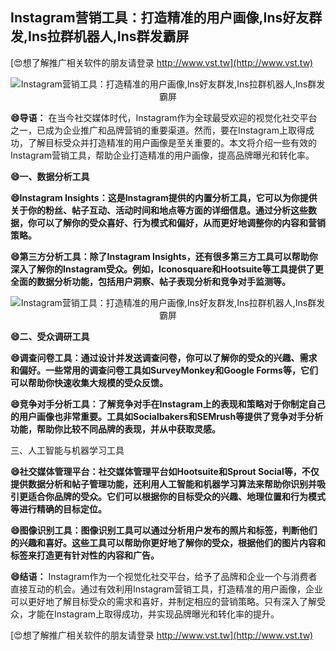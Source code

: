 ## **Instagram营销工具：打造精准的用户画像,Ins好友群发,Ins拉群机器人,Ins群发霸屏**

[😍想了解推广相关软件的朋友请登录 http://www.vst.tw](http://www.vst.tw)

 <center><img src="https://vst.tw/MP4/tuiguang/png/5.png" alt="Instagram营销工具：打造精准的用户画像,Ins好友群发,Ins拉群机器人,Ins群发霸屏"></center>

**😄导语：**
在当今社交媒体时代，Instagram作为全球最受欢迎的视觉化社交平台之一，已成为企业推广和品牌营销的重要渠道。然而，要在Instagram上取得成功，了解目标受众并打造精准的用户画像是至关重要的。本文将介绍一些有效的Instagram营销工具，帮助企业打造精准的用户画像，提高品牌曝光和转化率。

**😄一、数据分析工具**

**😄Instagram Insights：这是Instagram提供的内置分析工具，它可以为你提供关于你的粉丝、帖子互动、活动时间和地点等方面的详细信息。通过分析这些数据，你可以了解你的受众喜好、行为模式和偏好，从而更好地调整你的内容和营销策略。**

**😄第三方分析工具：除了Instagram Insights，还有很多第三方工具可以帮助你深入了解你的Instagram受众。例如，Iconosquare和Hootsuite等工具提供了更全面的数据分析功能，包括用户洞察、帖子表现分析和竞争对手监测等。**

 <center><img src="https://vst.tw/MP4/tuiguang/png/5.png" alt="Instagram营销工具：打造精准的用户画像,Ins好友群发,Ins拉群机器人,Ins群发霸屏"></center>

**😄二、受众调研工具**

**😄调查问卷工具：通过设计并发送调查问卷，你可以了解你的受众的兴趣、需求和偏好。一些常用的调查问卷工具如SurveyMonkey和Google Forms等，它们可以帮助你快速收集大规模的受众反馈。**

**😄竞争对手分析工具：了解竞争对手在Instagram上的表现和策略对于你制定自己的用户画像也非常重要。工具如Socialbakers和SEMrush等提供了竞争对手分析功能，帮助你比较不同品牌的表现，并从中获取灵感。**

三、人工智能与机器学习工具

**😄社交媒体管理平台：社交媒体管理平台如Hootsuite和Sprout Social等，不仅提供数据分析和帖子管理功能，还利用人工智能和机器学习算法来帮助你识别并吸引更适合你品牌的受众。它们可以根据你的目标受众的兴趣、地理位置和行为模式等进行精确的目标定位。**

**😄图像识别工具：图像识别工具可以通过分析用户发布的照片和标签，判断他们的兴趣和喜好。这些工具可以帮助你更好地了解你的受众，根据他们的图片内容和标签来打造更有针对性的内容和广告。**

**😄结语：**
Instagram作为一个视觉化社交平台，给予了品牌和企业一个与消费者直接互动的机会。通过有效利用Instagram营销工具，打造精准的用户画像，企业可以更好地了解目标受众的需求和喜好，并制定相应的营销策略。只有深入了解受众，才能在Instagram上取得成功，并实现品牌曝光和转化率的提升。

[😍想了解推广相关软件的朋友请登录 http://www.vst.tw](http://www.vst.tw)



